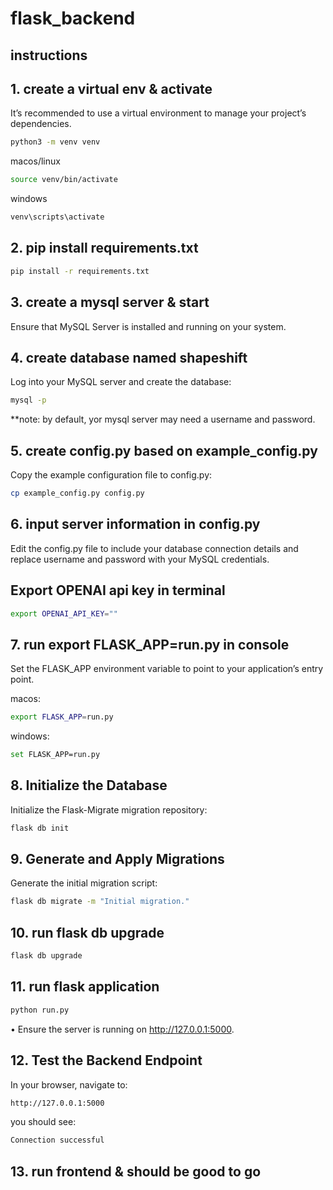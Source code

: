 # flask_backend

## instructions

## 1. create a virtual env & activate

It’s recommended to use a virtual environment to manage your project’s dependencies.

```bash
python3 -m venv venv
```

macos/linux

```bash
source venv/bin/activate
```

windows

```bash
venv\scripts\activate
```

## 2. pip install requirements.txt

```bash
pip install -r requirements.txt
```

## 3. create a mysql server & start

Ensure that MySQL Server is installed and running on your system.

## 4. create database named shapeshift

Log into your MySQL server and create the database:

```bash
mysql -p
```

\*\*note: by default, yor mysql server may need a username and password.

## 5. create config.py based on example_config.py

Copy the example configuration file to config.py:

```bash
cp example_config.py config.py
```

## 6. input server information in config.py

Edit the config.py file to include your database connection details and replace username and password with your MySQL credentials.

## Export OPENAI api key in terminal

```bash
export OPENAI_API_KEY=""
```

## 7. run export FLASK_APP=run.py in console

Set the FLASK_APP environment variable to point to your application’s entry point.

macos:

```bash
export FLASK_APP=run.py
```

windows:

```bash
set FLASK_APP=run.py
```

## 8. Initialize the Database

Initialize the Flask-Migrate migration repository:

```bash
flask db init
```

## 9. Generate and Apply Migrations

Generate the initial migration script:

```bash
flask db migrate -m "Initial migration."
```

## 10. run flask db upgrade

```bash
flask db upgrade
```

## 11. run flask application

```bash
python run.py
```

• Ensure the server is running on http://127.0.0.1:5000.

## 12. Test the Backend Endpoint

In your browser, navigate to:

```bash
http://127.0.0.1:5000
```

you should see:

```bash
Connection successful
```

## 13. run frontend & should be good to go
